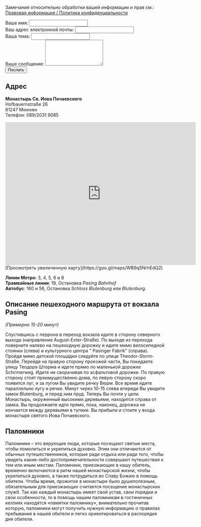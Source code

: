 Замечания относительно обработки вашей информации и прав см.: [Правовая информация / Политика конфиденциальности](/impressum)

<form accept-charset="UTF-8" action="https://formspree.io/kontakt@hiobmon.org" method="POST">
  <div class="form-group">
    <label>Ваше имя:</label>
    <input type="name" class="form-control" name="name">
  </div>
  <div class="form-group">
    <label>Ваш адрес электронной почты:</label>
    <input type="email" class="form-control" name="_replyto">
  </div>
  <div class="form-group">
    <label>Ваша тема:</label>
    <input type="subject" class="form-control" name="subject">
  </div>
  <div class="form-group">
    <label>Ваше сообщение:</label>
    <textarea type="text" class="form-control" rows="5 " name="message"></textarea>
  </div>
  <div class="form-group">
    <input type="hidden" name="utf8" value="✓">
    <input type="submit" class="btn btn-outline btn-block" value="Послать">
  </div>
</form>

## Адрес
 **Монастырь Св. Иова Почаевского**  
 Hofbauernstraße 26  
 81247 Мюнхен  
 Телефон: 089/2031 9085

<div class="map-responsive">
  <iframe src="https://www.google.com/maps/embed?pb=!1m18!1m12!1m3!1d2661.309965326017!2d11.456358315866535!3d48.16210697922545!2m3!1f0!2f0!3f0!3m2!1i1024!2i768!4f13.1!3m3!1m2!1s0x479e77f418578f67%3A0xe21d7180f139a652!2sHofbauernstra%C3%9Fe+26%2C+81247+M%C3%BCnchen!5e0!3m2!1sde!2sde!4v1535314716114" width="600" height="450" frameborder="0" style="border:0" allowfullscreen></iframe>
</div>
[Просмотреть увеличенную карту](https://goo.gl/maps/WB9q5NrhEdQ2)

**Линии Метро**: 3, 4, 5, 6 и 8  
**Трамвайные линии**: 19, Остановка _Pasing Bahnhof_  
**Автобус**: 160 и 56, Остановка _Schloss Blutenburg_ или _Blutenburg_.

## Описание пешеходного маршрута от вокзала Pasing
_(Примерно 15-20 минут)_  

Спустившись с перрона в переход вокзала идите в сторону северного выхода
(направление August-Exter-Straße). По выходе из перехода поверните налево на
пешеходную дорожку и идите мимо велосипедной стоянки (слева) и культурного центра
“ Pasinger Fabrik” (справа). Пройдя мимо детской площадки следуйте по улице
Theodor-Storm-Straße. Перейдя на правую сторону проезжей части, Вы покидаете
улицу Теодора Шторма и идете прямо по маленькой дорожке Schirmerweg.
Идите не сворачивая по асфальтовой дорожке. По правую сторону стоят
преимущественно дома, по левую сторону скоро появится луг, и за
лугом Вы увидите речку Вюрм. Все время идите параллельно лугу и
речке. Минут через 10-15 слева впереди Вы увидите замок Blutenburg,
и перед ним пруд. Теперь Вы почти у цели. Монастырь, окруженный высокими
деревьями, находится справа от замка. Вы продолжаете идти прямо, пока,
наконец, дорожка не кончается между деревьями в тупике. Вы прибыли и
стоите у входа монастыря святого Иова Почаевского.

## Паломники
Паломники – это верующие люди, которые посещают святые места, чтобы помолиться и укрепиться духовно. Этим они отличаются от обычных путешественников, которые ради отдыха или ради того, чтобы увидеть какие-либо достопримечательности совершают путешествия к тем или иным местам. Паломники, приезжающие в нашу обитель, временно включаются в ритм нашей монастырской жизни, чтобы укрепиться духовно, а также потрудиться во Славу Божию в помощь обители. Чтобы время, прожитое в монастыре было душеполезным, обязательным для приезжающих считается посещение монастырских служб. Так как каждый монастырь имеет свой устав, свои порядки и свои особенности, то в помощь нашим паломникам в  гостиничных келлиях находятся «памятки паломнику», внимательно прочитав которую, паломники могут получить нужную информацию о правилах пребывания в нашей обители и легко ориентироваться в распорядке дня обители.
